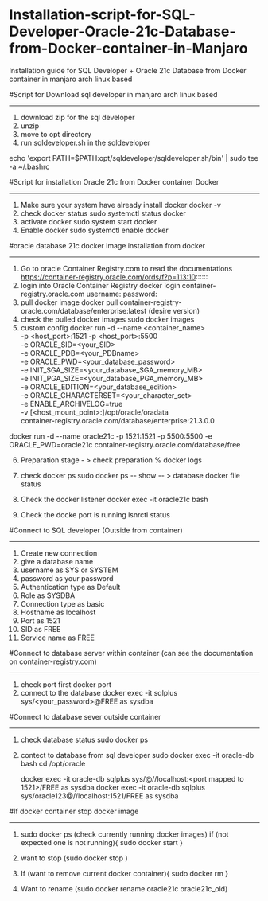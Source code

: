 # Installation-script-for-SQL-Developer-Oracle-21c-Database-from-Docker-container-in-Manjaro
Installation guide for SQL Developer + Oracle 21c Database from Docker container in manjaro arch linux based

#Script for Download sql developer in manjaro arch linux based
- ------------------------------------------- - 
1. download zip for the sql developer
2. unzip
3. move to opt directory
4. run sqldeveloper.sh in the sqldeveloper

echo 'export PATH=$PATH:opt/sqldeveloper/sqldeveloper.sh/bin' | sudo tee -a ~/.bashrc


#Script for installation Oracle 21c from Docker container
Docker 
- --------------------------- - 
1. Make sure your system have already install docker
   docker -v
2. check docker status 
   sudo systemctl status docker
3. activate docker
   sudo system start docker
4. Enable docker
   sudo systemctl enable docker
   
   
#oracle database 21c docker image installation from docker
- --------------------------------------- - 
1. Go to oracle Container Registry.com to read the documentations
   https://container-registry.oracle.com/ords/f?p=113:10::::::
2. login into Oracle Container Registry
   docker login container-registry.oracle.com
   username:
   password:
3. pull docker image 
   docker pull container-registry-oracle.com/database/enterprise:latest (desire version)
4. check the pulled docker images
   sudo docker images
5. custom config
   docker run -d --name <container_name> \
    -p <host_port>:1521 -p <host_port>:5500 \
    -e ORACLE_SID=<your_SID> \
    -e ORACLE_PDB=<your_PDBname> \
    -e ORACLE_PWD=<your_database_password> \
    -e INIT_SGA_SIZE=<your_database_SGA_memory_MB> \
    -e INIT_PGA_SIZE=<your_database_PGA_memory_MB> \
    -e ORACLE_EDITION=<your_database_edition> \
    -e ORACLE_CHARACTERSET=<your_character_set> \
    -e ENABLE_ARCHIVELOG=true \
    -v [<host_mount_point>:]/opt/oracle/oradata \
    container-registry.oracle.com/database/enterprise:21.3.0.0
    
docker run -d --name oracle21c -p 1521:1521 -p 5500:5500 -e ORACLE_PWD=oracle21c container-registry.oracle.com/database/free

6. Preparation stage - > check preparation %
   docker logs <dbname>
7. check docker ps
   sudo docker ps -- 
   show -- > database docker file status 
   
8. Check the docker listener
docker exec -it oracle21c bash

9. Check the docke port is running
lsnrctl status

   
#Connect to SQL developer (Outside from container)
- ---------------------------------- -
1. Create new connection
2. give a database name
3. username as SYS or SYSTEM
4. password as your password <oracle21c>
5. Authentication type as Default
6. Role as SYSDBA
7. Connection type as basic
8. Hostname as localhost
9. Port as 1521 <port of docker container>
10. SID as FREE
11. Service name as FREE
   
   
#Connect to database server within container (can see the documentation on container-registry.com)
- ------------------------- - 
   1. check port first 
      docker port <dbname>
   2. connect to the database
      docker exec -it <oracle-db> sqlplus sys/<your_password>@FREE as sysdba

#Connect to database sever outside container
- -------------------------- - 
  1. check database status
     sudo docker ps
  2. contect to database from sql developer
     sudo docker exec -it oracle-db bash
     cd /opt/oracle
  
     docker exec -it oracle-db sqlplus sys/<your password>@//localhost:<port mapped to 1521>/FREE as sysdba
     docker exec -it oracle-db sqlplus sys/oracle123@//localhost:1521/FREE as sysdba
     
#If docker container stop docker image
- ----------------------------- - 
1. sudo docker ps (check currently running docker images)
 if (not expected one is not running){
 	sudo docker start <expected name>
 }
 
 2. want to stop (sudo docker stop <expected one>)
 
2. If (want to remove current docker container){
	sudo docker rm <expected name>
}

3. Want to rename (sudo docker rename oracle21c oracle21c_old)

